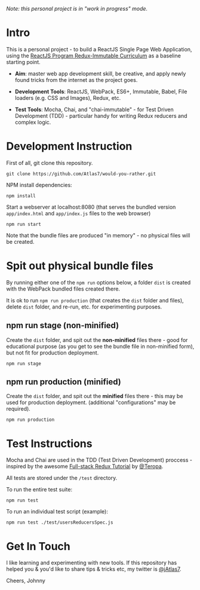*Note: this personal project is in "work in progress" mode.*

# Intro

This is a personal project - to build a ReactJS Single Page Web Application, using the [ReactJS Program Redux-Immutable Curriculum](https://github.com/ReactjsProgram/Redux-Immutable-Curriculum) as a baseline starting point.

- **Aim**: master web app development skill, be creative, and apply newly found tricks from the internet as the project goes.

- **Development Tools**: ReactJS, WebPack, ES6+, Immutable, Babel, File loaders (e.g. CSS and Images), Redux, etc.

- **Test Tools**: Mocha, Chai, and "chai-immutable" - for Test Driven Development (TDD) - particular handy for writing Redux reducers and complex logic.

# Development Instruction

First of all, git clone this repository.

```
git clone https://github.com/Atlas7/would-you-rather.git
```


NPM install dependencies:

```
npm install
```

Start a webserver at localhost:8080 (that serves the bundled version `app/index.html` and `app/index.js` files to the web browser)

```
npm run start
```

Note that the bundle files are produced "in memory" - no physical files will be created.

# Spit out physical bundle files

By running either one of the `npm run` options below, a folder `dist` is created with the WebPack bundled files created there. 

It is ok to run `npm run production` (that creates the `dist` folder and files), delete `dist` folder, and re-run, etc. for experimenting purposes.

## npm run stage (non-minified)

Create the `dist` folder, and spit out the **non-minified** files there - good for educational purpose (as you get to see the bundle file in non-minified form), but not fit for production deployment.

```
npm run stage
```

## npm run production (minified)

Create the `dist` folder, and spit out the **minified** files there - this may be used for production deployment. (additional "configurations" may be required).

```
npm run production
```

# Test Instructions

Mocha and Chai are used in the TDD (Test Driven Development) proccess - inspired by the awesome [Full-stack Redux Tutorial](http://teropa.info/blog/2015/09/10/full-stack-redux-tutorial.html) by [@Teropa](https://github.com/teropa).

All tests are stored under the `/test` directory.

To run the entire test suite:

```
npm run test
```

To run an individual test script (example):

```
npm run test ./test/usersReducersSpec.js
```


# Get In Touch

I like learning and experimenting with new tools. If this repository has helped you & you'd like to share tips & tricks etc, my twitter is [@jAtlas7](https://twitter.com/jAtlas7).

Cheers,
Johnny